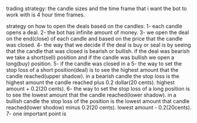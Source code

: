 trading strategy:
the candle sizes and the time frame that i want the bot to work with is 4 hour time frames.

strategy on how to open the deals based on the candles:
1- each candle opens a deal.
2- the bot has infinite amount of money.
3- we open the deal on the end(close) of each candle and based on the price that the candle was closed.
4- the way that we decide if the deal is buy or seal is by seeing that the candle that was closed is bearish or bullish. if the deal was bearish we take a short(sell) position and if the candle was bullish we open a long(buy) position.
5- if the candle was closed in a
5- the way to set the stop loss of a short position(deal) is to see the highest amount that the candle reached(upper shadow). in a bearish candle the stop loss is the highest amount the candle reached plus 0.2 dollar(20 cents). highest amount + 0.2(20 cents).
6- the way to set the stop loss of a long position is to see the lowest amount that the candle reached(lower shadow). in a bullish candle the stop loss of the position is the lowest amount that candle reached(lower shodow) minus 0.2(20 cents). lowest amount - 0.2(20cents).
7- one important point is
